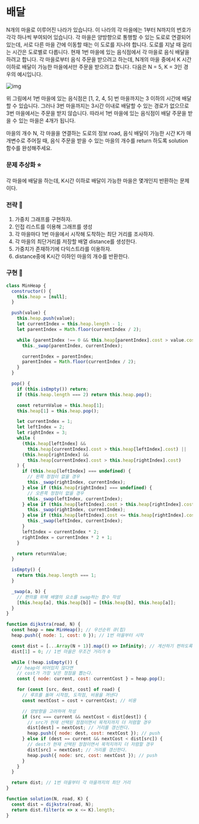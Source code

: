 # 배달

N개의 마을로 이루어진 나라가 있습니다. 이 나라의 각 마을에는 1부터 N까지의 번호가 각각 하나씩 부여되어 있습니다. 각 마을은 양방향으로 통행할 수 있는 도로로 연결되어 있는데, 서로 다른 마을 간에 이동할 때는 이 도로를 지나야 합니다. 도로를 지날 때 걸리는 시간은 도로별로 다릅니다. 현재 1번 마을에 있는 음식점에서 각 마을로 음식 배달을 하려고 합니다. 각 마을로부터 음식 주문을 받으려고 하는데, N개의 마을 중에서 K 시간 이하로 배달이 가능한 마을에서만 주문을 받으려고 합니다. 다음은 N = 5, K = 3인 경우의 예시입니다.

![img](https://grepp-programmers.s3.ap-northeast-2.amazonaws.com/files/production/d7779d88-084c-4ffa-ae9f-2a42f97d3bbf/%E1%84%87%E1%85%A2%E1%84%83%E1%85%A1%E1%86%AF_1_uxun8t.png)

위 그림에서 1번 마을에 있는 음식점은 [1, 2, 4, 5] 번 마을까지는 3 이하의 시간에 배달할 수 있습니다. 그러나 3번 마을까지는 3시간 이내로 배달할 수 있는 경로가 없으므로 3번 마을에서는 주문을 받지 않습니다. 따라서 1번 마을에 있는 음식점이 배달 주문을 받을 수 있는 마을은 4개가 됩니다.

마을의 개수 N, 각 마을을 연결하는 도로의 정보 road, 음식 배달이 가능한 시간 K가 매개변수로 주어질 때, 음식 주문을 받을 수 있는 마을의 개수를 return 하도록 solution 함수를 완성해주세요.

### 문제 추상화 ⭐

각 마을에 배달을 하는데, K시간 이하로 배달이 가능한 마을은 몇개인지 반환하는 문제이다.

### 전략 🔧

1. 가중치 그래프를 구현하자.
2. 인접 리스트를 이용해 그래프를 생성
3. 각 마을마다 1번 마을에서 시작해 도착하는 최단 거리를 조사하자.
4. 각 마을의 최단거리를 저장할 배열 distance를 생성한다.
5. 가중치가 존재하기에 다익스트라를 이용하자.
6. distance중에 K시간 이하인 마을의 개수를 반환한다.

### 구현 🔨

```jsx
class MinHeap {
  constructor() {
    this.heap = [null];
  }

  push(value) {
    this.heap.push(value);
    let currentIndex = this.heap.length - 1;
    let parentIndex = Math.floor(currentIndex / 2);

    while (parentIndex !== 0 && this.heap[parentIndex].cost > value.cost) {
      this._swap(parentIndex, currentIndex);

      currentIndex = parentIndex;
      parentIndex = Math.floor(currentIndex / 2);
    }
  }

  pop() {
    if (this.isEmpty()) return;
    if (this.heap.length === 2) return this.heap.pop();

    const returnValue = this.heap[1];
    this.heap[1] = this.heap.pop();

    let currentIndex = 1;
    let leftIndex = 2;
    let rightIndex = 3;
    while (
      (this.heap[leftIndex] &&
        this.heap[currentIndex].cost > this.heap[leftIndex].cost) ||
      (this.heap[rightIndex] &&
        this.heap[currentIndex].cost > this.heap[rightIndex].cost)
    ) {
      if (this.heap[leftIndex] === undefined) {
        // 왼쪽 정점이 없을 경우
        this._swap(rightIndex, currentIndex);
      } else if (this.heap[rightIndex] === undefined) {
        // 오른쪽 정점이 없을 경우
        this._swap(leftIndex, currentIndex);
      } else if (this.heap[leftIndex].cost > this.heap[rightIndex].cost) {
        this._swap(rightIndex, currentIndex);
      } else if (this.heap[leftIndex].cost <= this.heap[rightIndex].cost) {
        this._swap(leftIndex, currentIndex);
      }
      leftIndex = currentIndex * 2;
      rightIndex = currentIndex * 2 + 1;
    }

    return returnValue;
  }

  isEmpty() {
    return this.heap.length === 1;
  }

  _swap(a, b) {
    // 편의를 위해 배열의 요소를 swap하는 함수 작성
    [this.heap[a], this.heap[b]] = [this.heap[b], this.heap[a]];
  }
}

function dijkstra(road, N) {
  const heap = new MinHeap(); // 우선순위 큐(힙)
  heap.push({ node: 1, cost: 0 }); // 1번 마을부터 시작

  const dist = [...Array(N + 1)].map(() => Infinity); // 계산하기 편하도록 N+1 길이만큼 리스트 생성
  dist[1] = 0; // 1번 마을은 무조건 거리가 0

  while (!heap.isEmpty()) {
    // heap이 비어있지 않다면
    // cost가 가장 낮은 정점을 뽑는다.
    const { node: current, cost: currentCost } = heap.pop();

    for (const [src, dest, cost] of road) {
      // 루프를 돌며 시작점, 도착점, 비용을 꺼낸다
      const nextCost = cost + currentCost; // 비용

      // 양방향을 고려하여 작성
      if (src === current && nextCost < dist[dest]) {
        // src가 현재 선택된 정점이면서 목적지까지 더 저렴할 경우
        dist[dest] = nextCost; // 거리를 갱신한다.
        heap.push({ node: dest, cost: nextCost }); // push
      } else if (dest == current && nextCost < dist[src]) {
        // dest가 현재 선택된 정점이면서 목적지까지 더 저렴할 경우
        dist[src] = nextCost; // 거리를 갱신한다.
        heap.push({ node: src, cost: nextCost }); // push
      }
    }
  }

  return dist; // 1번 마을부터 각 마을까지의 최단 거리
}

function solution(N, road, K) {
  const dist = dijkstra(road, N);
  return dist.filter(x => x <= K).length;
}
```
